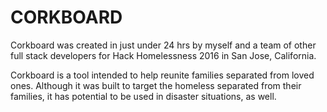 # CORKBOARD

Corkboard was created in just under 24 hrs by myself and a team of other full stack developers for Hack Homelessness 2016 in San Jose, California. 

Corkboard is a tool intended to help reunite families separated from loved ones. Although it was built to target the homeless separated from their families, it has potential to be used in disaster situations, as well. 